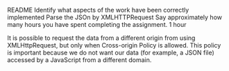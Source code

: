 README
Identify what aspects of the work have been correctly implemented
    Parse the JSOn by XMLHTTPRequest
Say approximately how many hours you have spent completing the assignment.
    1 hour

It is possible to request the data from a different origin from using XMLHttpRequest, but only when Cross-origin Policy is allowed. This policy is important because we do not want our data (for example, a JSON file) accessed by a JavaScript from a different domain.
